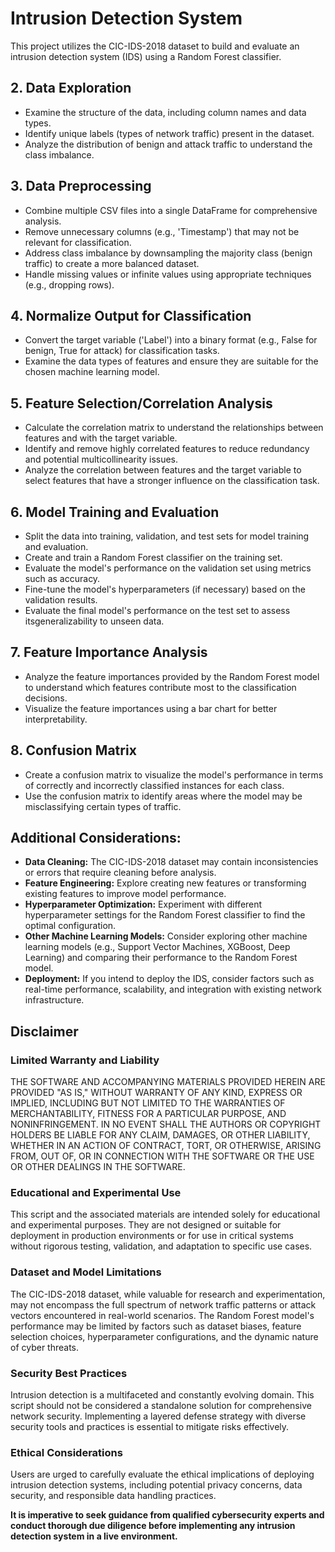 # Intrusion Detection System

This project utilizes the CIC-IDS-2018 dataset to build and evaluate an intrusion detection system (IDS) using a Random Forest classifier.

## 2. Data Exploration

*   Examine the structure of the data, including column names and data types.
*   Identify unique labels (types of network traffic) present in the dataset.
*   Analyze the distribution of benign and attack traffic to understand the class imbalance.

## 3. Data Preprocessing

*   Combine multiple CSV files into a single DataFrame for comprehensive analysis. 
*   Remove unnecessary columns (e.g., 'Timestamp') that may not be relevant for classification.
*   Address class imbalance by downsampling the majority class (benign traffic) to create a more balanced dataset.
*   Handle missing values or infinite values using appropriate techniques (e.g., dropping rows).

## 4. Normalize Output for Classification

*   Convert the target variable ('Label') into a binary format (e.g., False for benign, True for attack) for classification tasks.
*   Examine the data types of features and ensure they are suitable for the chosen machine learning model.

## 5. Feature Selection/Correlation Analysis

*   Calculate the correlation matrix to understand the relationships between features and with the target variable.
*   Identify and remove highly correlated features to reduce redundancy and potential multicollinearity issues.
*   Analyze the correlation between features and the target variable to select features that have a stronger influence on the classification task. 

## 6. Model Training and Evaluation

*   Split the data into training, validation, and test sets for model training and evaluation.
*   Create and train a Random Forest classifier on the training set. 
*   Evaluate the model's performance on the validation set using metrics such as accuracy.
*   Fine-tune the model's hyperparameters (if necessary) based on the validation results.
*   Evaluate the final model's performance on the test set to assess itsgeneralizability to unseen data.

## 7. Feature Importance Analysis

*   Analyze the feature importances provided by the Random Forest model to understand which features contribute most to the classification decisions.
*   Visualize the feature importances using a bar chart for better interpretability. 

## 8. Confusion Matrix

*   Create a confusion matrix to visualize the model's performance in terms of correctly and incorrectly classified instances for each class. 
*   Use the confusion matrix to identify areas where the model may be misclassifying certain types of traffic.

## Additional Considerations:

*   **Data Cleaning:** The CIC-IDS-2018 dataset may contain inconsistencies or errors that require cleaning before analysis.
*   **Feature Engineering:** Explore creating new features or transforming existing features to improve model performance. 
*   **Hyperparameter Optimization:** Experiment with different hyperparameter settings for the Random Forest classifier to find the optimal configuration.
*   **Other Machine Learning Models:** Consider exploring other machine learning models (e.g., Support Vector Machines, XGBoost, Deep Learning) and comparing their performance to the Random Forest model.
*   **Deployment:** If you intend to deploy the IDS, consider factors such as real-time performance, scalability, and integration with existing network infrastructure.

## Disclaimer

### Limited Warranty and Liability

THE SOFTWARE AND ACCOMPANYING MATERIALS PROVIDED HEREIN ARE PROVIDED "AS IS," WITHOUT WARRANTY OF ANY KIND, EXPRESS OR IMPLIED, INCLUDING BUT NOT LIMITED TO THE WARRANTIES OF MERCHANTABILITY, FITNESS FOR A PARTICULAR PURPOSE, AND NONINFRINGEMENT. IN NO EVENT SHALL THE AUTHORS OR COPYRIGHT HOLDERS BE LIABLE FOR ANY CLAIM, DAMAGES, OR OTHER LIABILITY, WHETHER IN AN ACTION OF CONTRACT, TORT, OR OTHERWISE, ARISING FROM, OUT OF, OR IN CONNECTION WITH THE SOFTWARE OR THE USE OR OTHER DEALINGS IN THE SOFTWARE.

### Educational and Experimental Use

This script and the associated materials are intended solely for educational and experimental purposes. They are not designed or suitable for deployment in production environments or for use in critical systems without rigorous testing, validation, and adaptation to specific use cases.

### Dataset and Model Limitations

The CIC-IDS-2018 dataset, while valuable for research and experimentation, may not encompass the full spectrum of network traffic patterns or attack vectors encountered in real-world scenarios. The Random Forest model's performance may be limited by factors such as dataset biases, feature selection choices, hyperparameter configurations, and the dynamic nature of cyber threats. 

### Security Best Practices

Intrusion detection is a multifaceted and constantly evolving domain. This script should not be considered a standalone solution for comprehensive network security. Implementing a layered defense strategy with diverse security tools and practices is essential to mitigate risks effectively.

### Ethical Considerations

Users are urged to carefully evaluate the ethical implications of deploying intrusion detection systems, including potential privacy concerns, data security, and responsible data handling practices.

**It is imperative to seek guidance from qualified cybersecurity experts and conduct thorough due diligence before implementing any intrusion detection system in a live environment.**
